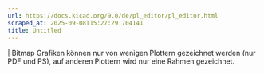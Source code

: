 ```yaml
---
url: https://docs.kicad.org/9.0/de/pl_editor/pl_editor.html
scraped_at: 2025-09-08T15:27:29.704141
title: Untitled
---
```


|  Bitmap Grafiken können nur von wenigen Plottern gezeichnet werden (nur PDF
und PS), auf anderen Plottern wird nur eine Rahmen gezeichnet.

